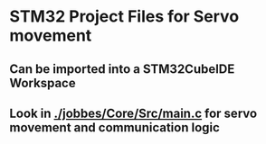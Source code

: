 # STM32 Project Files for Servo movement
## Can be imported into a STM32CubeIDE Workspace
## Look in [./jobbes/Core/Src/main.c](./jobbes/Core/Src/main.c) for servo movement and communication logic
